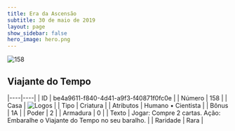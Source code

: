 ```yaml
---
title: Era da Ascensão
subtitle: 30 de maio de 2019
layout: page
show_sidebar: false
hero_image: hero.png
---
```


![158](https://cdn.keyforgegame.com/media/card_front/pt/435_158_G8WV298XXQQ8_pt.png)

## Viajante do Tempo

|----|----|
| ID | be4a9611-f840-4d41-a9f3-f40871f0fc0e |
| Número | 158 |
| Casa | ![Logos](https://archonarcana.com/images/thumb/c/ce/Logos.png/22px-Logos.png "Logos") |
| Tipo | Criatura |
| Atributos | Humano • Cientista |
| Bônus | 1A |
| Poder | 2 |
| Armadura | 0 |
| Texto | Jogar: Compre 2 cartas. Ação: Embaralhe o Viajante do Tempo no seu baralho. |
| Raridade | Rara |
